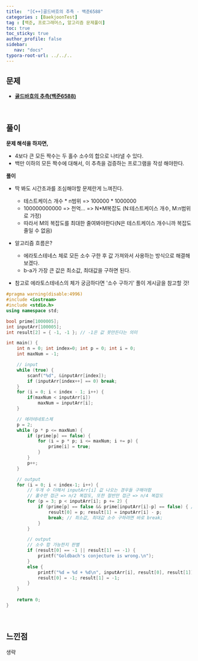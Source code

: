 ```yaml
---
title:  "[C++]골드바흐의 추측 - 백준6588"
categories : [BaekjoonTest]
tag : [백준, 프로그래머스, 알고리즘 문제풀이]
toc: true
toc_sticky: true
author_profile: false
sidebar:
   nav: "docs"
typora-root-url: ../../..
---
```




## 문제

* **[골드바흐의 추측(백준6588)](https://www.acmicpc.net/problem/6588)**

<br>

## 풀이

**문제 해석을 하자면,**

* 4보다 큰 모든 짝수는 두 홀수 소수의 합으로 나타낼 수 있다.
* 백만 이하의 모든 짝수에 대해서, 이 추측을 검증하는 프로그램을 작성 해야한다.



**풀이**

* 딱 봐도 시간초과를 조심해야할 문제란게 느껴진다.
  * 테스트케이스 개수 * n범위 => 100000 * 1000000
  * 100000000000 => 천억...  => N*M복잡도 (N:테스트케이스 개수, M:n범위 로 가정)
  * 따라서 M의 복잡도를 최대한 줄여봐야한다(N은 테스트케이스 개수니까 복잡도 줄일 수 없음)


* 알고리즘 흐름은?
  * 에라토스테네스 체로 모든 소수 구한 후 값 가져와서 사용하는 방식으로 해결해보겠다.
  * b-a가 가장 큰 값은 최소값, 최대값을 구하면 된다.
* 참고로 에라토스테네스의 체가 궁금하다면 '소수 구하기' 풀이 게시글을 참고할 것!




```c++
#pragma warning(disable:4996)
#include <iostream>
#include <stdio.h>
using namespace std;

bool prime[1000005];
int inputArr[100005];
int result[2] = { -1, -1 }; // -1은 값 못만든다는 의미

int main() {
	int n = 0; int index=0; int p = 0; int i = 0;
	int maxNum = -1;

	// input
	while (true) {
		scanf("%d", &inputArr[index]);
		if (inputArr[index++] == 0) break;
	}
	for (i = 0; i < index - 1; i++) {
		if(maxNum < inputArr[i])
			maxNum = inputArr[i];
	}

	// 에라테네토스체
	p = 2;
	while (p * p <= maxNum) {
		if (prime[p] == false) {
			for (i = p * p; i <= maxNum; i += p) {
				prime[i] = true;
			}
		}
		p++;
	}

	// output
	for (i = 0; i < index-1; i++) {
		// 두개 수 더해서 inputArr[i] 값 나오는 경우들 구해야함
		// 홀수만 접근 => n/2 복잡도, 또한 절반만 접근 => n/4 복잡도
		for (p = 3; p < inputArr[i]; p += 2) {
			if (prime[p] == false && prime[inputArr[i]-p] == false) { // 두 수 모두 소수 라면?
				result[0] = p; result[1] = inputArr[i] - p;
				break; // 최소값, 최대값 소수 구하려면 바로 break;
			}
		}

		// output
		// 소수 합 가능한지 판별
		if (result[0] == -1 || result[1] == -1) {
			printf("Goldbach's conjecture is wrong.\n");
		}
		else {
			printf("%d = %d + %d\n", inputArr[i], result[0], result[1]);
			result[0] = -1; result[1] = -1;
		}
	}
	
	return 0;
}
```

<br>

## 느낀점

생략
